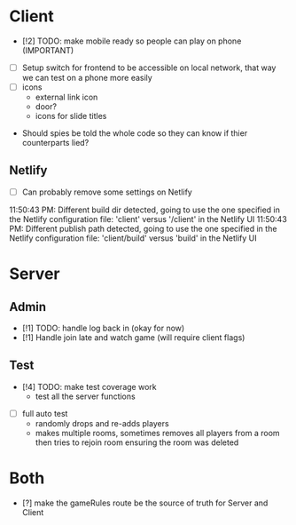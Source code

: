 
# Client

- [!2] TODO: make mobile ready so people can play on phone (IMPORTANT)
- [ ] Setup switch for frontend to be accessible on local network, that way we can test on a phone more easily
- [ ] icons
  - external link icon
  - door?
  - icons for slide titles
- Should spies be told the whole code so they can know if thier counterparts lied?

## Netlify

- [ ] Can probably remove some settings on Netlify

11:50:43 PM: Different build dir detected, going to use the one specified in the Netlify configuration file: 'client' versus '/client' in the Netlify UI
11:50:43 PM: Different publish path detected, going to use the one specified in the Netlify configuration file: 'client/build' versus 'build' in the Netlify UI

# Server

## Admin
- [!1] TODO: handle log back in (okay for now)
- [!1] Handle join late and watch game (will require client flags)

## Test
- [!4] TODO: make test coverage work
  - test all the server functions
- [ ] full auto test 
  - randomly drops and re-adds players
  - makes multiple rooms, sometimes removes all players from a room then tries to rejoin room ensuring the room was deleted


# Both
- [?] make the gameRules route be the source of truth for Server and Client


